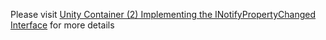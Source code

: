 Please visit [Unity Container (2) Implementing the INotifyPropertyChanged Interface](https://eagleboost.com/2021/04/06/Unity-Container-(2)-Implementing-the-INotifyPropertyChanged-Interface/) for more details
